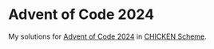 # Advent of Code 2024

My solutions for [Advent of Code 2024](https://adventofcode.com/2024)
in [CHICKEN Scheme](https://www.call-cc.org/).

